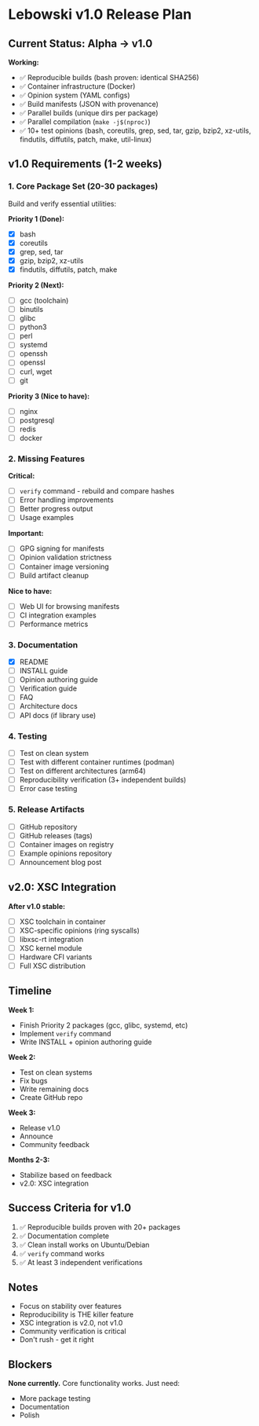 # Lebowski v1.0 Release Plan

## Current Status: Alpha → v1.0

**Working:**
- ✅ Reproducible builds (bash proven: identical SHA256)
- ✅ Container infrastructure (Docker)
- ✅ Opinion system (YAML configs)
- ✅ Build manifests (JSON with provenance)
- ✅ Parallel builds (unique dirs per package)
- ✅ Parallel compilation (`make -j$(nproc)`)
- ✅ 10+ test opinions (bash, coreutils, grep, sed, tar, gzip, bzip2, xz-utils, findutils, diffutils, patch, make, util-linux)

## v1.0 Requirements (1-2 weeks)

### 1. Core Package Set (20-30 packages)
Build and verify essential utilities:

**Priority 1 (Done):**
- [x] bash
- [x] coreutils
- [x] grep, sed, tar
- [x] gzip, bzip2, xz-utils
- [x] findutils, diffutils, patch, make

**Priority 2 (Next):**
- [ ] gcc (toolchain)
- [ ] binutils
- [ ] glibc
- [ ] python3
- [ ] perl
- [ ] systemd
- [ ] openssh
- [ ] openssl
- [ ] curl, wget
- [ ] git

**Priority 3 (Nice to have):**
- [ ] nginx
- [ ] postgresql
- [ ] redis
- [ ] docker

### 2. Missing Features

**Critical:**
- [ ] `verify` command - rebuild and compare hashes
- [ ] Error handling improvements
- [ ] Better progress output
- [ ] Usage examples

**Important:**
- [ ] GPG signing for manifests
- [ ] Opinion validation strictness
- [ ] Container image versioning
- [ ] Build artifact cleanup

**Nice to have:**
- [ ] Web UI for browsing manifests
- [ ] CI integration examples
- [ ] Performance metrics

### 3. Documentation

- [x] README
- [ ] INSTALL guide
- [ ] Opinion authoring guide
- [ ] Verification guide
- [ ] FAQ
- [ ] Architecture docs
- [ ] API docs (if library use)

### 4. Testing

- [ ] Test on clean system
- [ ] Test with different container runtimes (podman)
- [ ] Test on different architectures (arm64)
- [ ] Reproducibility verification (3+ independent builds)
- [ ] Error case testing

### 5. Release Artifacts

- [ ] GitHub repository
- [ ] GitHub releases (tags)
- [ ] Container images on registry
- [ ] Example opinions repository
- [ ] Announcement blog post

## v2.0: XSC Integration

**After v1.0 stable:**
- [ ] XSC toolchain in container
- [ ] XSC-specific opinions (ring syscalls)
- [ ] libxsc-rt integration
- [ ] XSC kernel module
- [ ] Hardware CFI variants
- [ ] Full XSC distribution

## Timeline

**Week 1:**
- Finish Priority 2 packages (gcc, glibc, systemd, etc)
- Implement `verify` command
- Write INSTALL + opinion authoring guide

**Week 2:**
- Test on clean systems
- Fix bugs
- Write remaining docs
- Create GitHub repo

**Week 3:**
- Release v1.0
- Announce
- Community feedback

**Months 2-3:**
- Stabilize based on feedback
- v2.0: XSC integration

## Success Criteria for v1.0

1. ✅ Reproducible builds proven with 20+ packages
2. ✅ Documentation complete
3. ✅ Clean install works on Ubuntu/Debian
4. ✅ `verify` command works
5. ✅ At least 3 independent verifications

## Notes

- Focus on stability over features
- Reproducibility is THE killer feature
- XSC integration is v2.0, not v1.0
- Community verification is critical
- Don't rush - get it right

## Blockers

**None currently.** Core functionality works. Just need:
- More package testing
- Documentation
- Polish
